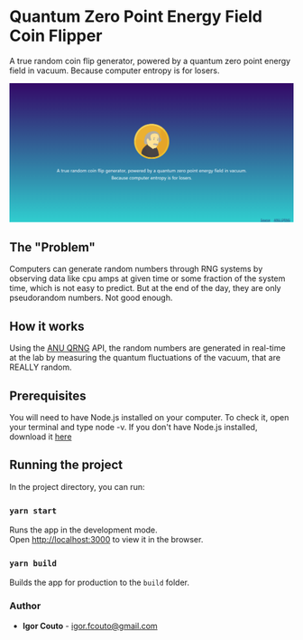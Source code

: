 # Quantum Zero Point Energy Field Coin Flipper

A true random coin flip generator, powered by a quantum zero point energy field in vacuum.
Because computer entropy is for losers.

![](screenshot.png)

## The "Problem"

Computers can generate random numbers through RNG systems by observing data like cpu amps at given time or some fraction of the system time, which is not easy to predict. But at the end of the day, they are only pseudorandom numbers. Not good enough.

## How it works

Using the [ANU QRNG](https://qrng.anu.edu.au/) API, the random numbers are generated in real-time at the lab by measuring the quantum fluctuations of the vacuum, that are REALLY random.

## Prerequisites

You will need to have Node.js installed on your computer. To check it, open your terminal and type node -v. If you don't have Node.js installed, download it [here](https://nodejs.org/pt-br/download/)

## Running the project

In the project directory, you can run:

### `yarn start`

Runs the app in the development mode.<br />
Open [http://localhost:3000](http://localhost:3000) to view it in the browser.

### `yarn build`

Builds the app for production to the `build` folder.<br />

### Author

* **Igor Couto** - [igor.fcouto@gmail.com](mailto:igor.fcouto@gmail.com)